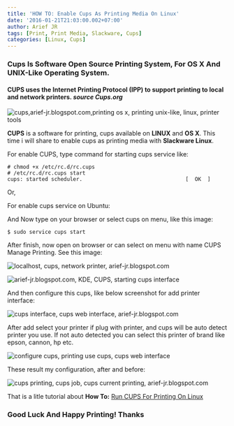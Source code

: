 ```yaml
---
title: 'HOW TO: Enable Cups As Printing Media On Linux'
date: '2016-01-21T21:03:00.002+07:00'
author: Arief JR
tags: [Print, Print Media, Slackware, Cups]
categories: [Linux, Cups]
---
```


### Cups Is Software Open Source Printing System, For OS X And UNIX-Like Operating System.

#### CUPS uses the Internet Printing Protocol (IPP) to support printing to local and network printers. _source Cups.org_

![cups,arief-jr.blogspot.com,printing os x, printing unix-like, linux, printer tools](https://1.bp.blogspot.com/-dxdM7orPous/VqDFVoTWW8I/AAAAAAAAC0k/FRWzpRq15RQ/s1600/Screenshot_20160121_184024.png)

**CUPS** is a software for printing, cups available on **LINUX** and **OS X**. This time i will share to enable cups as printing media with **Slackware Linux**.  

For enable CUPS, type command for starting cups service like:  

```
# chmod +x /etc/rc.d/rc.cups  
# /etc/rc.d/rc.cups start  
cups: started scheduler.                                 [  OK  ]
```

Or,  

For enable cups service on Ubuntu:  

And Now type on your browser or select cups on menu, like this image:  

```
$ sudo service cups start
```

After finish, now open on browser or can select on menu with name CUPS Manage Printing. See this image:  

![localhost, cups, network printer, arief-jr.blogspot.com](https://4.bp.blogspot.com/-LyG4PDq0vhU/VqDdL2aT1dI/AAAAAAAAC00/WnPDLX0kPC8/s1600/Screenshot_20160121_185523.png)

![arief-jr.blogspot.com, KDE, CUPS, starting cups interface](https://1.bp.blogspot.com/-puqMOExJjw0/VqDdwG1aDnI/AAAAAAAAC08/i-JVWBxIxY0/s1600/Screenshot_20160121_202740.png)

And then configure this cups, like below screenshot for add printer interface:  

![cups interface, cups web interface, arief-jr.blogspot.com](https://2.bp.blogspot.com/-Yb7BtI4NYfk/VqDewY7RwdI/AAAAAAAAC1I/oKUQS_fzOrs/s1600/Screenshot_20160121_203138.png)

After add select your printer if plug with printer, and cups will be auto detect printer you use. If not auto detected you can select this printer of brand like epson, cannon, hp etc.

![configure cups, printing use cups, cups web interface](https://1.bp.blogspot.com/-ZAQZySG0P6Y/VqDka1laBWI/AAAAAAAAC1Y/wAYvM6mnidM/s1600/Screenshot_20160121_203809.png)

These result my configuration, after and before:

![cups printing, cups job, cups current printing, arief-jr.blogspot.com](https://3.bp.blogspot.com/-YhqQr3Ro-7I/VqDknPjjBuI/AAAAAAAAC1g/giQWw4oYeUo/s1600/Screenshot_20160121_205052.png)

That is a litle tutorial about **How To:** [Run CUPS For Printing On Linux](https://tuxnoob.com/tags/cups)

### Good Luck And Happy Printing! Thanks